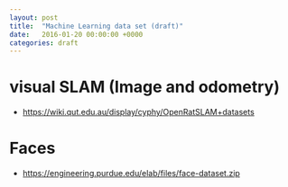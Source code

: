 ```yaml
---
layout: post
title:  "Machine Learning data set (draft)"
date:   2016-01-20 00:00:00 +0000
categories: draft
---
```



# visual SLAM (Image and odometry)
* https://wiki.qut.edu.au/display/cyphy/OpenRatSLAM+datasets

# Faces
* https://engineering.purdue.edu/elab/files/face-dataset.zip



